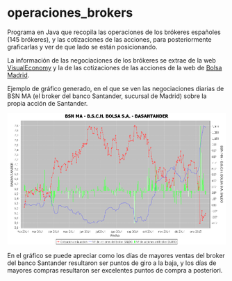 # operaciones_brokers
Programa en Java que recopila las operaciones de los brókeres españoles (145 brókeres), y las cotizaciones de las acciones, para posteriormente graficarlas y ver de que lado se están posicionando.

La información de las negociaciones de los brókeres se extrae de la web [VisualEconomy](http://www.visualeconomy.com) y la de las cotizaciones de las acciones de la web de [Bolsa Madrid](http://www.bolsamadrid.es/esp/aspx/Mercados/Precios.aspx?mercado=MC).

Ejemplo de gráfico generado, en el que se ven las negociaciones diarias de BSN MA (el broker del banco Santander, sucursal de Madrid) sobre la propia acción de Santander.

![Broker Banco Santander MA - Acción Santander](https://github.com/rubenbriones/operaciones_brokers/blob/master/Graficos%20generados/broker%20BSN%20MA/BASANTANDER.png)

En el gráfico se puede apreciar como los días de mayores ventas del broker del banco Santander resultaron ser puntos de giro a la baja, y los días de mayores compras resultaron ser excelentes puntos de compra a posteriori.
